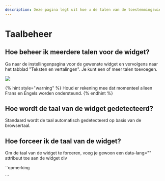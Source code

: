 ```yaml
---
description: Deze pagina legt uit hoe u de talen van de toestemmingswidget kunt beheren
---
```


# Taalbeheer

## Hoe beheer ik meerdere talen voor de widget?

Ga naar de instellingenpagina voor de gewenste widget en vervolgens naar het tabblad "Teksten en vertalingen". Je kunt een of meer talen toevoegen.

![](<../../..gitbook/assets/Capture web_6-5-2022_102131_app.dastra.eu.jpeg>)

{% hint style="warning" %}
Houd er rekening mee dat momenteel alleen Frans en Engels worden ondersteund.
{% endhint %}

## Hoe wordt de taal van de widget gedetecteerd?

Standaard wordt de taal automatisch gedetecteerd op basis van de browsertaal.

## Hoe forceer ik de taal van de widget?

Om de taal van de widget te forceren, voeg je gewoon een data-lang="" attribuut toe aan de widget div

``opmerking
<div id="cookie-consent" data-lang="en"></div>
```